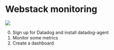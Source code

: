 # Webstack monitoring

![](https://s3.amazonaws.com/intranet-projects-files/holbertonschool-sysadmin_devops/281/ktCXnhE.jpg)

0. Sign up for Datadog and install datadog-agent
1. Monitor some metrics
2. Create a dashboard
